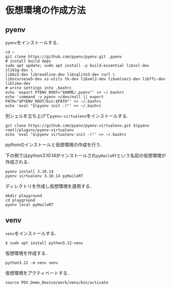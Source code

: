 # 仮想環境の作成方法

## pyenv

`pyenv`をインストールする．

```shell
cd ~
git clone https://github.com/pyenv/pyenv.git .pyenv
# install build deps
sudo apt update; sudo apt install -y build-essential libssl-dev zlib1g-dev \
libbz2-dev libreadline-dev libsqlite3-dev curl \
libncursesw5-dev xz-utils tk-dev libxml2-dev libxmlsec1-dev libffi-dev liblzma-dev
# write settings into .bashrc
echo 'export PYENV_ROOT="$HOME/.pyenv"' >> ~/.bashrc
echo 'command -v pyenv >/dev/null || export PATH="$PYENV_ROOT/bin:$PATH"' >> ~/.bashrc
echo 'eval "$(pyenv init -)"' >> ~/.bashrc
```

別シェルを立ち上げて`pyenv-virtualenv`をインストールする．

```shell
git clone https://github.com/pyenv/pyenv-virtualenv.git $(pyenv root)/plugins/pyenv-virtualenv
echo 'eval "$(pyenv virtualenv-init -)"' >> ~/.bashrc
```

pythonのインストールと仮想環境の作成を行う．

下の例ではpython3.10.14がインストールされ`pyHailoRT`という名前の仮想環境が作成される．

```shell
pyenv install 3.10.14
pyenv virtualenv 3.10.14 pyHailoRT
```

ディレクトリを作成し仮想環境を適用する．

```shell
mkdir playground
cd playground
pyenv local pyHailoRT
```

## venv

`venv`をインストールする．

```shell
$ sudo apt install python3.12-venv
```

仮想環境を作成する．

```shell
python3.12 -m venv venv
```
仮想環境をアクティベートする．

```shell
source POV_Demo_Device/work/venv/bin/activate
```